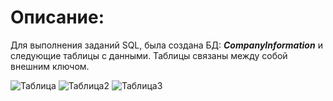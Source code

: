 # Описание:
Для выполнения заданий SQL, была создана БД: ***CompanyInformation*** и следующие таблицы с данными. 
Таблицы связаны между собой внешним ключом.
 
![Таблица](https://github.com/KseniaTabakova/Pictures/blob/master/SQLPictures/1.png)
![Таблица2](https://github.com/KseniaTabakova/Pictures/blob/master/SQLPictures/2.png)
![Таблица3](https://github.com/KseniaTabakova/Pictures/blob/master/SQLPictures/3.png)
